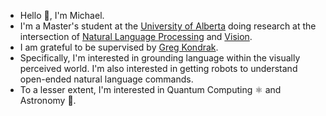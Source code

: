 - Hello 👋, I'm Michael. 
- I'm a Master's student at the [University of Alberta](https://www.ualberta.ca/computing-science/index.html) doing research at the intersection of [Natural Language Processing](https://en.wikipedia.org/wiki/Natural_language_processing) and [Vision](https://en.wikipedia.org/wiki/Computer_vision).
- I am grateful to be supervised by [Greg Kondrak](http://webdocs.cs.ualberta.ca/~kondrak/).
- Specifically, I'm interested in grounding language within the visually perceived world. I'm also interested in getting robots to understand open-ended natural language commands.
- To a lesser extent, I'm interested in Quantum Computing ⚛️ and Astronomy 🌌.
